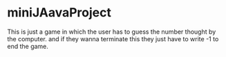 # miniJAavaProject
This is just a game in which the user has to guess the number thought by the computer. and if they wanna terminate this they just have to write -1 to end the game.
